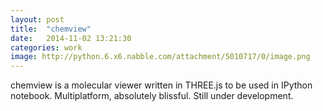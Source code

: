 ```yaml
---
layout: post
title:  "chemview"
date:   2014-11-02 13:21:30
categories: work
image: http://python.6.x6.nabble.com/attachment/5010717/0/image.png
---
```


chemview is a molecular viewer written in THREE.js to be used in IPython notebook. Multiplatform, absolutely blissful. Still under development.